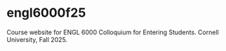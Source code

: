 # engl6000f25
Course website for ENGL 6000 Colloquium for Entering Students. Cornell University, Fall 2025.

